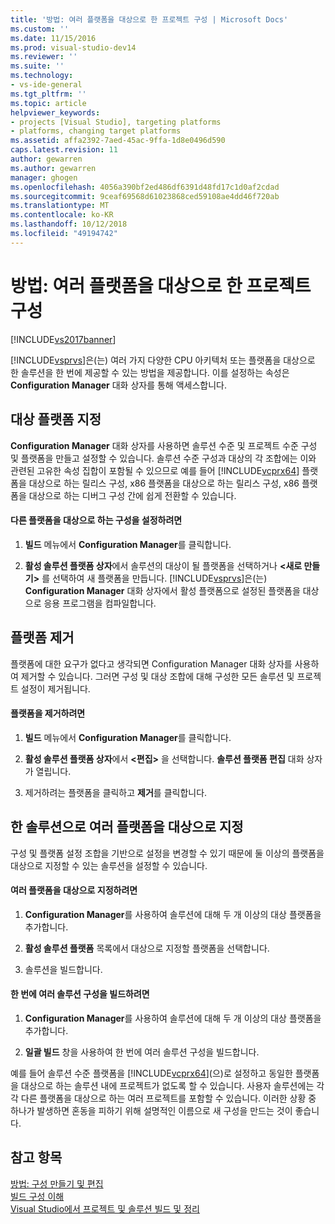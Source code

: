 ```yaml
---
title: '방법: 여러 플랫폼을 대상으로 한 프로젝트 구성 | Microsoft Docs'
ms.custom: ''
ms.date: 11/15/2016
ms.prod: visual-studio-dev14
ms.reviewer: ''
ms.suite: ''
ms.technology:
- vs-ide-general
ms.tgt_pltfrm: ''
ms.topic: article
helpviewer_keywords:
- projects [Visual Studio], targeting platforms
- platforms, changing target platforms
ms.assetid: affa2392-7aed-45ac-9ffa-1d8e0496d590
caps.latest.revision: 11
author: gewarren
ms.author: gewarren
manager: ghogen
ms.openlocfilehash: 4056a390bf2ed486df6391d48fd17c1d0af2cdad
ms.sourcegitcommit: 9ceaf69568d61023868ced59108ae4dd46f720ab
ms.translationtype: MT
ms.contentlocale: ko-KR
ms.lasthandoff: 10/12/2018
ms.locfileid: "49194742"
---
```

# <a name="how-to-configure-projects-to-target-multiple-platforms"></a>방법: 여러 플랫폼을 대상으로 한 프로젝트 구성
[!INCLUDE[vs2017banner](../includes/vs2017banner.md)]

[!INCLUDE[vsprvs](../includes/vsprvs-md.md)]은(는) 여러 가지 다양한 CPU 아키텍처 또는 플랫폼을 대상으로 한 솔루션을 한 번에 제공할 수 있는 방법을 제공합니다. 이를 설정하는 속성은 **Configuration Manager** 대화 상자를 통해 액세스합니다.  
  
## <a name="targeting-a-platform"></a>대상 플랫폼 지정  
 **Configuration Manager** 대화 상자를 사용하면 솔루션 수준 및 프로젝트 수준 구성 및 플랫폼을 만들고 설정할 수 있습니다. 솔루션 수준 구성과 대상의 각 조합에는 이와 관련된 고유한 속성 집합이 포함될 수 있으므로 예를 들어 [!INCLUDE[vcprx64](../includes/vcprx64-md.md)] 플랫폼을 대상으로 하는 릴리스 구성, x86 플랫폼을 대상으로 하는 릴리스 구성, x86 플랫폼을 대상으로 하는 디버그 구성 간에 쉽게 전환할 수 있습니다.  
  
#### <a name="to-set-your-configuration-to-target-a-different-platform"></a>다른 플랫폼을 대상으로 하는 구성을 설정하려면  
  
1.  **빌드** 메뉴에서 **Configuration Manager**를 클릭합니다.  
  
2.  **활성 솔루션 플랫폼 상자**에서 솔루션의 대상이 될 플랫폼을 선택하거나 **\<새로 만들기>** 를 선택하여 새 플랫폼을 만듭니다. [!INCLUDE[vsprvs](../includes/vsprvs-md.md)]은(는) **Configuration Manager** 대화 상자에서 활성 플랫폼으로 설정된 플랫폼을 대상으로 응용 프로그램을 컴파일합니다.  
  
## <a name="removing-a-platform"></a>플랫폼 제거  
 플랫폼에 대한 요구가 없다고 생각되면 Configuration Manager 대화 상자를 사용하여 제거할 수 있습니다. 그러면 구성 및 대상 조합에 대해 구성한 모든 솔루션 및 프로젝트 설정이 제거됩니다.  
  
#### <a name="to-remove-a-platform"></a>플랫폼을 제거하려면  
  
1.  **빌드** 메뉴에서 **Configuration Manager**를 클릭합니다.  
  
2.  **활성 솔루션 플랫폼 상자**에서 **\<편집>** 을 선택합니다. **솔루션 플랫폼 편집** 대화 상자가 열립니다.  
  
3.  제거하려는 플랫폼을 클릭하고 **제거**를 클릭합니다.  
  
## <a name="targeting-multiple-platforms-with-one-solution"></a>한 솔루션으로 여러 플랫폼을 대상으로 지정  
 구성 및 플랫폼 설정 조합을 기반으로 설정을 변경할 수 있기 때문에 둘 이상의 플랫폼을 대상으로 지정할 수 있는 솔루션을 설정할 수 있습니다.  
  
#### <a name="to-target-multiple-platforms"></a>여러 플랫폼을 대상으로 지정하려면  
  
1.  **Configuration Manager**를 사용하여 솔루션에 대해 두 개 이상의 대상 플랫폼을 추가합니다.  
  
2.  **활성 솔루션 플랫폼** 목록에서 대상으로 지정할 플랫폼을 선택합니다.  
  
3.  솔루션을 빌드합니다.  
  
#### <a name="to-build-multiple-solution-configurations-at-once"></a>한 번에 여러 솔루션 구성을 빌드하려면  
  
1.  **Configuration Manager**를 사용하여 솔루션에 대해 두 개 이상의 대상 플랫폼을 추가합니다.  
  
2.  **일괄 빌드** 창을 사용하여 한 번에 여러 솔루션 구성을 빌드합니다.  
  
 예를 들어 솔루션 수준 플랫폼을 [!INCLUDE[vcprx64](../includes/vcprx64-md.md)](으)로 설정하고 동일한 플랫폼을 대상으로 하는 솔루션 내에 프로젝트가 없도록 할 수 있습니다. 사용자 솔루션에는 각각 다른 플랫폼을 대상으로 하는 여러 프로젝트를 포함할 수 있습니다. 이러한 상황 중 하나가 발생하면 혼동을 피하기 위해 설명적인 이름으로 새 구성을 만드는 것이 좋습니다.  
  
## <a name="see-also"></a>참고 항목  
 [방법: 구성 만들기 및 편집](../ide/how-to-create-and-edit-configurations.md)   
 [빌드 구성 이해](../ide/understanding-build-configurations.md)   
 [Visual Studio에서 프로젝트 및 솔루션 빌드 및 정리](../ide/building-and-cleaning-projects-and-solutions-in-visual-studio.md)




